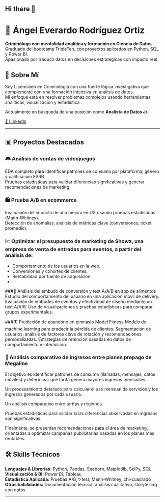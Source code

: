 ## Hi there 👋

# 👋 Ángel Everardo Rodríguez Ortiz

**Criminólogo con mentalidad analítica y formación en Ciencia de Datos**  
Graduado del bootcamp TripleTen, con proyectos aplicados en Python, SQL y Power BI.  
Apasionado por traducir datos en decisiones estratégicas con impacto real.

## 🚀 Sobre Mí

Soy Licenciado en Criminología con una fuerte lógica investigativa que complementé con una formación intensiva en análisis de datos.  
Mi enfoque está en resolver problemas complejos usando herramientas analíticas, visualización y estadística .

Actualmente en búsqueda de una posición como **Analista de Datos Jr.**

[🔗 LinkedIn](https://www.linkedin.com/in/angel-everardo-rodriguez-ortiz-8b9b14367/)

---

## 📊 Proyectos Destacados

### 🎮 Análisis de ventas de videojuegos
EDA completo para identificar patrones de consumo por plataforma, género y calificación ESRB.  
Pruebas estadísticas para validar diferencias significativas y generar recomendaciones de marketing.



### 🛍️ Prueba A/B en ecommerce
Evaluación del impacto de una mejora en UX usando pruebas estadísticas (Mann-Whitney).  
Detección de anomalías, análisis de métricas clave (conversiones, ticket promedio).



### 📈 Optimizar el presupuesto de marketing de Showz, una empresa de venta de entradas para eventos, a partir del análisis de:

- Comportamiento de los usuarios en la web.
- Conversiones y cohortes de clientes.
- Rentabilidad por fuente de adquisición.
- 
###🧪 Análisis del embudo de conversión y test A/A/B en app de alimentos
Estudio del comportamiento del usuario en una aplicación móvil de delivery.
Evaluación de embudos de eventos y efectividad de diseño mediante un test A/A/B.
Uso de visualizaciones y pruebas estadísticas para comparar grupos experimentales.


###🏋️ Predicción de abandono en gimnasio Model Fitness
Modelo de machine learning para predecir la pérdida de clientes.
Segmentación de usuarios, análisis de factores clave de rotación y recomendaciones personalizadas.
Estrategias de retención basadas en datos de comportamiento e interacción.


### 📱 Análisis comparativo de ingresos entre planes prepago de Megaline
El objetivo es identificar patrones de consumo (llamadas, mensajes, datos móviles) y determinar qué tarifa genera mayores ingresos mensuales.

Un procesamiento detallado para calcular el uso mensual de servicios y los ingresos generados por cada usuario.

Un análisis comparativo entre tarifas y regiones.

Pruebas estadísticas para validar si las diferencias observadas en ingresos son significativas.

Finalmente, se presentan recomendaciones para el área de marketing, orientadas a optimizar campañas publicitarias basadas en los planes más rentables.



## 🛠️ Skills Técnicos

**Lenguajes & Librerías:** Python, Pandas, Seaborn, Matplotlib, SciPy, SQL  
**Visualización & BI:** Power BI, Tableau  
**Estadística Aplicada:** Pruebas A/B, t-test, Mann-Whitney, chi-cuadrado  
**Otras habilidades:** Documentación técnica, análisis cualitativo, storytelling con datos

---
